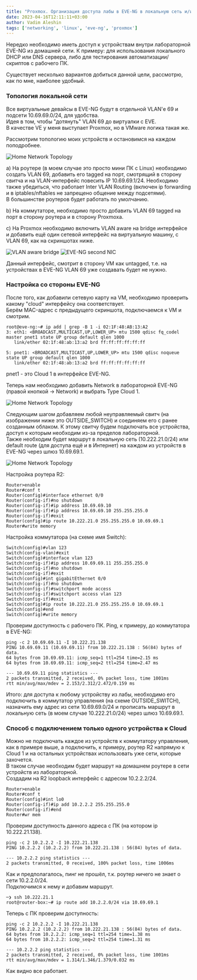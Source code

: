 ```yaml
---
title: "Proxmox. Организация доступа лабы в EVE-NG в локальную сеть и/или Интернет"
date: 2023-04-16T12:11:11+03:00
author: Vadim Aleshin
tags: ['networking', 'linux', 'eve-ng', 'proxmox']
---
```


Нередко необходимо иметь доступ к устройствам внутри лабораторной EVE-NG из домашней сети. К примеру: для использования локального DHCP или DNS сервера, либо для тестирования автоматизации/скриптов с рабочего ПК.  

Существует несколько вариантов добиться данной цели, рассмотрю, как по мне, наиболее удобный.  

###  Топология локальной сети  

Все виртуальные девайсы в EVE-NG будут в отдельной VLAN'е 69 и подсети 10.69.69.0/24, для удобства.  
Идея в том, чтобы "дотянуть" VLAN 69 до виртуалки с EVE.  
В качестве VE у меня выступает Proxmox, но в VMware логика такая же.  

Рассмотрим топологию моих устройств и остановимся на каждом поподробнее.  

![Home Network Topology](/img/2023-04-16-eve-ng-to-external-network/eve-ng-proxmox-topology.png)

a) На роутере (в моем случае это просто мини ПК с Linux) необходимо создать VLAN 69, добавить его tagged на порт, смотрящий в сторону свитча и на VLAN-интерфейс повесить IP 10.69.69.1/24.
Необходимо также убедиться, что работает Inter VLAN Routing (включен ip forwarding и в iptables/nftables не запрещено общение между подсетями).  
В большинстве роутеров будет работать по умолчанию.  

b) На коммутаторе, необходимо просто добавить VLAN 69 tagged на порт в сторону роутера и в сторону Proxmoxa.  

c) На Proxmox необходимо включить VLAN aware на bridge интерфейсе и добавить ещё один сетевой интерфейс на виртуальную машину, с VLAN 69, как на скриншотах ниже.  

![VLAN aware bridge](/img/2023-04-16-eve-ng-to-external-network/proxmox-vlan-aware-bridge.png)
![EVE-NG second NIC](/img/2023-04-16-eve-ng-to-external-network/proxmox-second-nic-eve-ng.png)

Данный интерфейс, смотрит в сторону VM как untagged, т.е. на устройствах в EVE-NG VLAN 69 уже создавать будет не нужно.  

### Настройка со стороны EVE-NG

После того, как добавили сетевую карту на VM, необходимо проверить какому "cloud" интерфейсу она соответствует.  
Берём MAC-адрес с предыдущего скриншота, подключаемся к VM и смотрим.  
```
root@eve-ng:~# ip add | grep -B 1 -i 02:1F:48:AB:13:A2
3: eth1: <BROADCAST,MULTICAST,UP,LOWER_UP> mtu 1500 qdisc fq_codel master pnet1 state UP group default qlen 1000
   link/ether 02:1f:48:ab:13:a2 brd ff:ff:ff:ff:ff:ff

5: pnet1: <BROADCAST,MULTICAST,UP,LOWER_UP> mtu 1500 qdisc noqueue state UP group default qlen 1000
   link/ether 02:1f:48:ab:13:a2 brd ff:ff:ff:ff:ff:ff
```
pnet1 - это Cloud 1 в интерфейсе EVE-NG.  

Теперь нам необходимо добавить Network в лабораторной EVE-NG (правой кнопкой -> Network) и выбрать Type Cloud 1.  

![Home Network Topology](/img/2023-04-16-eve-ng-to-external-network/eve-ng-to-outside-cloud1.png)

Следующим шагом добавляем любой неуправляемый свитч (на изображении ниже это OUTSIDE_SWITCH) и соединяем его с ранее созданным облаком. К этому свитчу будем подключать все устройства, доступ к которым необходим из-за пределов лабораторной.  
Также необходим будет маршрут в локальную сеть (10.222.21.0/24) или default route (для доступа ещё и в Интернет) на каждом из устройств в EVE-NG через шлюз 10.69.69.1.    

![Home Network Topology](/img/2023-04-16-eve-ng-to-external-network/eve-ng-to-outside-topology.png)

Настройка роутера R2:  
```
Router>enable
Router#conf t
Router(config)#interface ethernet 0/0
Router(config-if)#no shutdown
Router(config-if)#ip address 10.69.69.10
Router(config-if)#ip address 10.69.69.10 255.255.255.0
Router(config-if)#exit
Router(config)#ip route 10.222.21.0 255.255.255.0 10.69.69.1
Router#write memory
```

Настройка коммутатора (на схеме имя Switch):  
```
Switch(config)#vlan 123
Switch(config-vlan)#exit
Switch(config)#interface vlan 123
Switch(config-if)#ip address 10.69.69.11 255.255.255.0
Switch(config-if)#no shutdown
Switch(config-if)#exit
Switch(config)#int gigabitEthernet 0/0
Switch(config-if)#no shutdown
Switch(config-if)#switchport mode access
Switch(config-if)#switchport access vlan 123
Switch(config-if)#exit
Switch(config)#ip route 10.222.21.0 255.255.255.0 10.69.69.1
Switch(config)#end
Switch(config)#write memory
```

Проверим доступность с рабочего ПК. Ping, к примеру, до коммутатора в EVE-NG:
```
ping -c 2 10.69.69.11 -I 10.222.21.138
PING 10.69.69.11 (10.69.69.11) from 10.222.21.138 : 56(84) bytes of data.
64 bytes from 10.69.69.11: icmp_seq=1 ttl=254 time=2.15 ms
64 bytes from 10.69.69.11: icmp_seq=2 ttl=254 time=2.47 ms

--- 10.69.69.11 ping statistics ---
2 packets transmitted, 2 received, 0% packet loss, time 1001ms
rtt min/avg/max/mdev = 2.153/2.312/2.472/0.159 ms
```
Итого: для доступа к любому устройству из лабы, необходимо его подключить в коммутатор управления (на схеме OUTSIDE_SWITCH), назначить ему адрес из сети 10.69.69.0/24 и прописать маршрут в локальную сеть (в моем случае 10.222.21.0/24) через шлюз 10.69.69.1.  

### Способ с подключением только одного устройства к Cloud  

Можно не подключать каждое из устройств к коммутатору управления, как в примере выше, а подключить, к примеру, роутер R2 напрямую к Cloud 1 и на остальных устройствах использовать уже сети, которые захочется.  
В таком случае необходим будет маршрут на домашнем роутере в сети устройств из лабораторной.  
Создадим на R2 loopback интерфейс с адресом 10.2.2.2/24.
```
Router>enable
Router#conf t
Router(config)#int lo0
Router(config-if)#ip add 10.2.2.2 255.255.255.0
Router(config-if)#end
Router#wr mem
```
Проверим доступность данного адреса с ПК (на котором ip 10.222.21.138).  
```
ping -c 2 10.2.2.2 -I 10.222.21.138
PING 10.2.2.2 (10.2.2.2) from 10.222.21.138 : 56(84) bytes of data.

--- 10.2.2.2 ping statistics ---
2 packets transmitted, 0 received, 100% packet loss, time 1006ms
```
Как и предполагалось, пинг не прошёл, т.к. роутер ничего не знает о сети 10.2.2.0/24.  
Подключимся к нему и добавим маршрут.  
```
─❯ ssh 10.222.21.1
root@router-box:~# ip route add 10.2.2.0/24 via 10.69.69.1
```
Теперь с ПК проверим доступность:  
```
ping -c 2 10.2.2.2 -I 10.222.21.138
PING 10.2.2.2 (10.2.2.2) from 10.222.21.138 : 56(84) bytes of data.
64 bytes from 10.2.2.2: icmp_seq=1 ttl=254 time=1.38 ms
64 bytes from 10.2.2.2: icmp_seq=2 ttl=254 time=1.31 ms

--- 10.2.2.2 ping statistics ---
2 packets transmitted, 2 received, 0% packet loss, time 1001ms
rtt min/avg/max/mdev = 1.314/1.346/1.379/0.032 ms
```
Как видно все работает.
